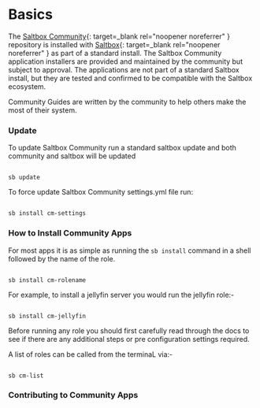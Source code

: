 # Basics

The [Saltbox Community](https://github.com/saltyorg/Community){: target=_blank rel="noopener noreferrer" } repository is installed with [Saltbox](https://github.com/saltyorg/Saltbox){: target=_blank rel="noopener noreferrer" } as part of a standard install. The Saltbox Community application installers are provided and maintained by the community but subject to approval. The applications are not part of a standard Saltbox install, but they are tested and confirmed to be compatible with the Saltbox ecosystem.

Community Guides are written by the community to help others make the most of their system.

### Update

To update Saltbox Community run a standard saltbox update and both community and saltbox will be updated

``` shell

sb update

```

To force update Saltbox Community settings.yml file run:

``` shell

sb install cm-settings

```

### How to Install Community Apps

For most apps it is as simple as running the `sb install` command in a shell followed by the name of the role.

``` shell

sb install cm-rolename

```

For example, to install a jellyfin server you would run the jellyfin role:-

``` shell

sb install cm-jellyfin

```
Before running any role you should first carefully read through the docs to see if there are any additional steps or pre configuration settings required.

A list of roles can be called from the terminaL via:-

```shell

sb cm-list

```


### Contributing to Community Apps
